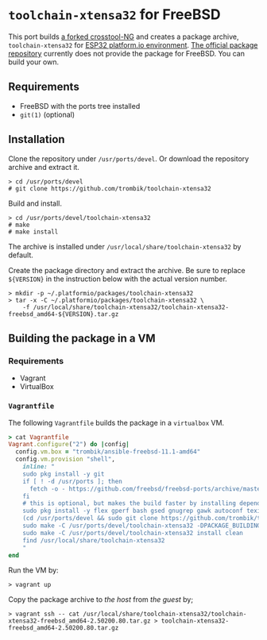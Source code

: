 # `toolchain-xtensa32` for FreeBSD

This port builds
[a forked crosstool-NG](https://github.com/espressif/crosstool-NG) and creates
a package archive, `toolchain-xtensa32` for
[ESP32 platform.io environment](https://github.com/platformio/platform-espressif32).
[The official package repository](https://bintray.com/platformio/dl-packages/toolchain-xtensa32)
currently does not provide the package for FreeBSD. You can build your own.

## Requirements

* FreeBSD with the ports tree installed
* `git(1)` (optional)

## Installation

Clone the repository under `/usr/ports/devel`.
Or download the repository archive and extract it.

```
> cd /usr/ports/devel
# git clone https://github.com/trombik/toolchain-xtensa32
```

Build and install.

```
> cd /usr/ports/devel/toolchain-xtensa32
# make
# make install
```

The archive is installed under `/usr/local/share/toolchain-xtensa32` by
default.

Create the package directory and extract the archive. Be sure to replace
`${VERSION}` in the instruction below  with the actual version number.

```
> mkdir -p ~/.platformio/packages/toolchain-xtensa32
> tar -x -C ~/.platformio/packages/toolchain-xtensa32 \
    -f /usr/local/share/toolchain-xtensa32/toolchain-xtensa32-freebsd_amd64-${VERSION}.tar.gz
```

## Building the package in a VM

### Requirements

* Vagrant
* VirtualBox

### `Vagrantfile`

The following `Vagrantfile` builds the package in a `virtualbox` VM.

```ruby
> cat Vagrantfile
Vagrant.configure("2") do |config|
  config.vm.box = "trombik/ansible-freebsd-11.1-amd64"
  config.vm.provision "shell",
    inline: "
    sudo pkg install -y git
    if [ ! -d /usr/ports ]; then
      fetch -o - https://github.com/freebsd/freebsd-ports/archive/master.tar.gz | sudo tar -C /usr -xf - -s '/^freebsd-ports-master/ports/'
    fi
    # this is optional, but makes the build faster by installing depended packages
    sudo pkg install -y flex gperf bash gsed gnugrep gawk autoconf texinfo help2man patch gmake bison libtool wget gcc6
    (cd /usr/ports/devel && sudo git clone https://github.com/trombik/toolchain-xtensa32.git)
    sudo make -C /usr/ports/devel/toolchain-xtensa32 -DPACKAGE_BUILDING
    sudo make -C /usr/ports/devel/toolchain-xtensa32 install clean
    find /usr/local/share/toolchain-xtensa32
    "
end
```

Run the VM by:

```
> vagrant up
```

Copy the package archive to _the host_ from _the guest_ by;

```
> vagrant ssh -- cat /usr/local/share/toolchain-xtensa32/toolchain-xtensa32-freebsd_amd64-2.50200.80.tar.gz > toolchain-xtensa32-freebsd_amd64-2.50200.80.tar.gz
```
